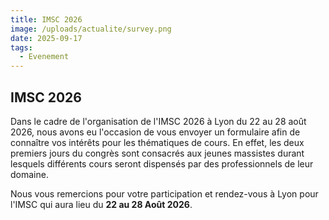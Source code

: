 ```yaml
---
title: IMSC 2026
image: /uploads/actualite/survey.png
date: 2025-09-17
tags: 
  - Evenement
---
```


## IMSC 2026

Dans le cadre de l'organisation de l'IMSC 2026 à Lyon du 22 au 28 août 2026, nous avons eu l'occasion de vous envoyer un formulaire afin de connaître vos intérêts pour les thématiques de cours. En effet, les deux premiers jours du congrès sont consacrés aux jeunes massistes durant lesquels différents cours seront dispensés par des professionnels de leur domaine.

Nous vous remercions pour votre participation et rendez-vous à Lyon pour l'IMSC qui aura lieu du **22 au 28 Août 2026**.
